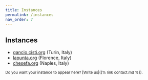 ```yaml
---
title: Instances
permalink: /instances
nav_order: 7
---
```


## Instances

- [gancio.cisti.org](https://gancio.cisti.org) (Turin, Italy)
- [lapunta.org](https://lapunta.org) (Florence, Italy)
- [chesefa.org](https://chesefa.org) (Naples, Italy)


<small>Do you want your instance to appear here? [Write us]({% link contact.md %}).</small>